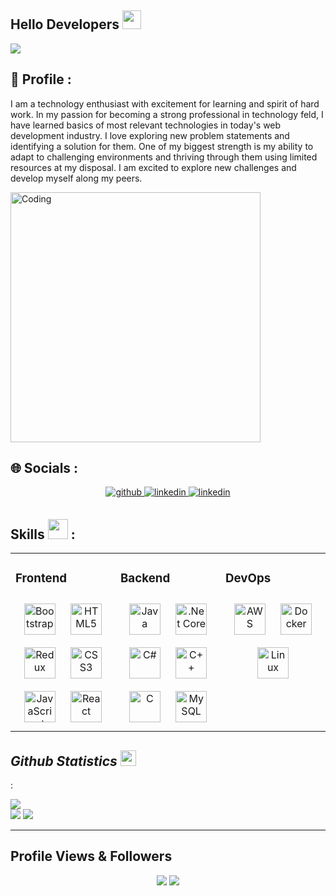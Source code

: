 ## Hello Developers <img src = "https://raw.githubusercontent.com/MartinHeinz/MartinHeinz/master/wave.gif" width = 30px>

<p>
  <a href="#"><img src="https://readme-typing-svg.herokuapp.com?&font=Roboto&color=0000FF&size=24&lines=I'm+a+Engineer+Student;Hi+I'm+PRANAV;I'm+a+Full+Stack+Developer;Welcome+to+my+GitHub+Profile!" /></a>
</p>

## 💫 Profile :
I am a technology enthusiast with excitement for learning and spirit of hard work. In my passion for  becoming a strong professional in technology feld, I have learned basics of most relevant technologies in today's web development industry. I love exploring new problem statements and identifying a solution for them. One of my biggest strength is my ability to adapt to challenging environments and thriving through them using limited resources at my disposal. I am excited to explore new challenges and develop myself along my peers.

<img align="center" alt="Coding" width="400" src="https://user-images.githubusercontent.com/74038190/229223263-cf2e4b07-2615-4f87-9c38-e37600f8381a.gif">

## 🌐 Socials :
<div align="center"> 
<a href="https://github.com/pranavkharche79" target="_blank">
<img src=https://img.shields.io/badge/github-%2324292e.svg?&style=for-the-badge&logo=github&logoColor=white alt=github style="margin-bottom: 5px;" />
</a>
<a href="https://linkedin.com/in/https://www.linkedin.com/in/pranav-kharche-86521b232/" target="_blank">
<img src=https://img.shields.io/badge/linkedin-%231E77B5.svg?&style=for-the-badge&logo=linkedin&logoColor=white alt=linkedin style="margin-bottom: 5px;" />
</a>
<a href="mailto:pranavkharche79@gmail.com" target="_blank">
<img src=https://img.shields.io/static/v1?message=Gmail&logo=gmail&label=&color=D14836&logoColor=white&labelColor=&style=for-the-badge alt=linkedin style="margin-bottom: 5px;" />
</a>
</div>

## Skills  <img src = "https://media2.giphy.com/media/QssGEmpkyEOhBCb7e1/giphy.gif?cid=ecf05e47a0n3gi1bfqntqmob8g9aid1oyj2wr3ds3mg700bl&rid=giphy.gif" width=32px /> :

<table><tr><td valign="top" width="33%">



### Frontend  
<div align="center">  
<a href="https://getbootstrap.com/docs/3.4/javascript/" target="_blank"><img style="margin: 10px" src="https://profilinator.rishav.dev/skills-assets/bootstrap-plain.svg" alt="Bootstrap" height="50" /></a>  
<a href="https://en.wikipedia.org/wiki/HTML5" target="_blank"><img style="margin: 10px" src="https://profilinator.rishav.dev/skills-assets/html5-original-wordmark.svg" alt="HTML5" height="50" /></a>  
<a href="https://redux.js.org/" target="_blank"><img style="margin: 10px" src="https://profilinator.rishav.dev/skills-assets/redux-original.svg" alt="Redux" height="50" /></a>  
<a href="https://www.w3schools.com/css/" target="_blank"><img style="margin: 10px" src="https://profilinator.rishav.dev/skills-assets/css3-original-wordmark.svg" alt="CSS3" height="50" /></a>  
<a href="https://www.javascript.com/" target="_blank"><img style="margin: 10px" src="https://profilinator.rishav.dev/skills-assets/javascript-original.svg" alt="JavaScript" height="50" /></a>  
<a href="https://reactjs.org/" target="_blank"><img style="margin: 10px" src="https://profilinator.rishav.dev/skills-assets/react-original-wordmark.svg" alt="React" height="50" /></a>  
</div>

</td><td valign="top" width="33%">



### Backend  
<div align="center">  
<a href="https://www.java.com/" target="_blank"><img style="margin: 10px" src="https://profilinator.rishav.dev/skills-assets/java-original-wordmark.svg" alt="Java" height="50" /></a>  
<a href="https://dotnet.microsoft.com/download" target="_blank"><img style="margin: 10px" src="https://profilinator.rishav.dev/skills-assets/dotnetcore.png" alt=".Net Core" height="50" /></a>  
<a href="https://docs.microsoft.com/en-us/dotnet/csharp/" target="_blank"><img style="margin: 10px" src="https://profilinator.rishav.dev/skills-assets/csharp-original.svg" alt="C#" height="50" /></a>  
<a href="https://www.cplusplus.com/" target="_blank"><img style="margin: 10px" src="https://profilinator.rishav.dev/skills-assets/cplusplus-original.svg" alt="C++" height="50" /></a>  
<a href="https://www.cprogramming.com/" target="_blank"><img style="margin: 10px" src="https://profilinator.rishav.dev/skills-assets/c-original.svg" alt="C" height="50" /></a>  
<a href="https://www.mysql.com/" target="_blank"><img style="margin: 10px" src="https://profilinator.rishav.dev/skills-assets/mysql-original-wordmark.svg" alt="MySQL" height="50" /></a>  
</div>

</td><td valign="top" width="33%">



### DevOps  
<div align="center">  
<a href="https://aws.amazon.com/" target="_blank"><img style="margin: 10px" src="https://profilinator.rishav.dev/skills-assets/amazonwebservices-original-wordmark.svg" alt="AWS" height="50" /></a>  
<a href="https://www.docker.com/" target="_blank"><img style="margin: 10px" src="https://profilinator.rishav.dev/skills-assets/docker-original-wordmark.svg" alt="Docker" height="50" /></a>  
<a href="https://www.linux.org/" target="_blank"><img style="margin: 10px" src="https://profilinator.rishav.dev/skills-assets/linux-original.svg" alt="Linux" height="50" /></a>  
</div>

</td></tr></table>  


<h2 align='left'><i>Github Statistics  <img src="https://media.giphy.com/media/cj87CxfRtrUifF3Ryk/giphy.gif" width="25px" /></i></h2> :
<br />

![](https://github-readme-streak-stats.herokuapp.com/?user=pranavkharche79&theme=radical&hide_border=false)<br/>
![](https://github-readme-stats.vercel.app/api?username=pranavkharche79&theme=radical&hide_border=false&include_all_commits=false&count_private=false)
![](https://github-readme-stats.vercel.app/api/top-langs/?username=pranavkharche79&theme=radical&hide_border=false&include_all_commits=true&count_private=true&layout=compact)

---
## Profile Views & Followers
<div align="center">
<img src="https://komarev.com/ghpvc/?username=pranavkharche79&color=blueviolet">
<a href="https://github.com/pranavkharche79?tab=followers"><img src="https://img.shields.io/github/followers/pranavkharche79?label=Followers&style=social"></a>
<div>